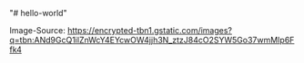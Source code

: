 "# hello-world" 

Image-Source: https://encrypted-tbn1.gstatic.com/images?q=tbn:ANd9GcQ1ilZnWcY4EYcwOW4jjh3N_ztzJ84cO2SYW5Go37wmMIp6Ffk4